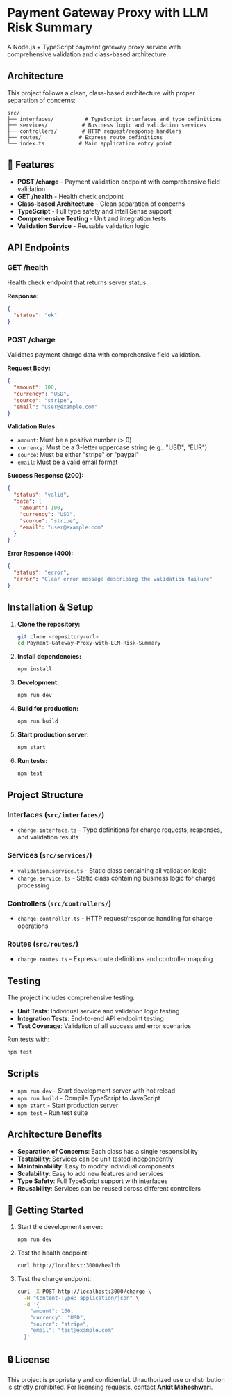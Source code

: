 
# Payment Gateway Proxy with LLM Risk Summary

A Node.js + TypeScript payment gateway proxy service with comprehensive validation and class-based architecture.

## Architecture

This project follows a clean, class-based architecture with proper separation of concerns:

```
src/
├── interfaces/          # TypeScript interfaces and type definitions
├── services/           # Business logic and validation services
├── controllers/        # HTTP request/response handlers
├── routes/            # Express route definitions
└── index.ts           # Main application entry point
```

## 🚀 Features

- **POST /charge** - Payment validation endpoint with comprehensive field validation
- **GET /health** - Health check endpoint
- **Class-based Architecture** - Clean separation of concerns
- **TypeScript** - Full type safety and IntelliSense support
- **Comprehensive Testing** - Unit and integration tests
- **Validation Service** - Reusable validation logic

## API Endpoints

### GET /health
Health check endpoint that returns server status.

**Response:**
```json
{
  "status": "ok"
}
```

### POST /charge
Validates payment charge data with comprehensive field validation.

**Request Body:**
```json
{
  "amount": 100,
  "currency": "USD",
  "source": "stripe",
  "email": "user@example.com"
}
```

**Validation Rules:**
- `amount`: Must be a positive number (> 0)
- `currency`: Must be a 3-letter uppercase string (e.g., "USD", "EUR")
- `source`: Must be either "stripe" or "paypal"
- `email`: Must be a valid email format

**Success Response (200):**
```json
{
  "status": "valid",
  "data": {
    "amount": 100,
    "currency": "USD",
    "source": "stripe",
    "email": "user@example.com"
  }
}
```

**Error Response (400):**
```json
{
  "status": "error",
  "error": "Clear error message describing the validation failure"
}
```

## Installation & Setup

1. **Clone the repository:**
   ```bash
   git clone <repository-url>
   cd Payment-Gateway-Proxy-with-LLM-Risk-Summary
   ```

2. **Install dependencies:**
   ```bash
   npm install
   ```

3. **Development:**
   ```bash
   npm run dev
   ```

4. **Build for production:**
   ```bash
   npm run build
   ```

5. **Start production server:**
   ```bash
   npm start
   ```

6. **Run tests:**
   ```bash
   npm test
   ```

## Project Structure

### Interfaces (`src/interfaces/`)
- `charge.interface.ts` - Type definitions for charge requests, responses, and validation results

### Services (`src/services/`)
- `validation.service.ts` - Static class containing all validation logic
- `charge.service.ts` - Static class containing business logic for charge processing

### Controllers (`src/controllers/`)
- `charge.controller.ts` - HTTP request/response handling for charge operations

### Routes (`src/routes/`)
- `charge.routes.ts` - Express route definitions and controller mapping

## Testing

The project includes comprehensive testing:

- **Unit Tests**: Individual service and validation logic testing
- **Integration Tests**: End-to-end API endpoint testing
- **Test Coverage**: Validation of all success and error scenarios

Run tests with:
```bash
npm test
```

## Scripts

- `npm run dev` - Start development server with hot reload
- `npm run build` - Compile TypeScript to JavaScript
- `npm start` - Start production server
- `npm test` - Run test suite

## Architecture Benefits

- **Separation of Concerns**: Each class has a single responsibility
- **Testability**: Services can be unit tested independently
- **Maintainability**: Easy to modify individual components
- **Scalability**: Easy to add new features and services
- **Type Safety**: Full TypeScript support with interfaces
- **Reusability**: Services can be reused across different controllers

## 🚀 Getting Started

1. Start the development server:
   ```bash
   npm run dev
   ```

2. Test the health endpoint:
   ```bash
   curl http://localhost:3000/health
   ```

3. Test the charge endpoint:
   ```bash
   curl -X POST http://localhost:3000/charge \
     -H "Content-Type: application/json" \
     -d '{
       "amount": 100,
       "currency": "USD",
       "source": "stripe",
       "email": "test@example.com"
     }'
   ```

## 🔒 License

This project is proprietary and confidential. Unauthorized use or distribution is strictly prohibited.
For licensing requests, contact **Ankit Maheshwari**.


